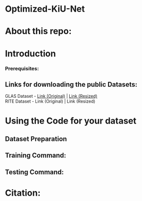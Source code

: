 # Optimized-KiU-Net
# About this repo:
# Introduction
### Prerequisites:
## Links for downloading the public Datasets:
GLAS Dataset - [Link (Original)](https://warwick.ac.uk/fac/cross_fac/tia/data/glascontest) | [Link (Resized)](https://drive.google.com/drive/folders/1dwhjqE0vC0KL_siGUeqMUq08KyO1bPKH)  
RITE Dataset - Link (Original) | Link (Resized)
# Using the Code for your dataset
## Dataset Preparation
## Training Command:
## Testing Command:
# Citation:

